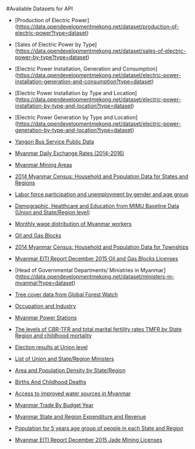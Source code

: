 #Avaliable Datasets for API
- [Production of Electric Power] (https://data.opendevelopmentmekong.net/dataset/production-of-electric-power?type=dataset)
- [Sales of Electric Power by Type] (https://data.opendevelopmentmekong.net/dataset/sales-of-electric-power-by-type?type=dataset)
- [Electric Power Installation, Generation and Consumption] (https://data.opendevelopmentmekong.net/dataset/electric-power-installation-generation-and-consumption?type=dataset)
- [Electric Power Installation by Type and Location] (https://data.opendevelopmentmekong.net/dataset/electric-power-installation-by-type-and-location?type=dataset)
- [Electric Power Generation by Type and Location] (https://data.opendevelopmentmekong.net/dataset/electric-power-generation-by-type-and-location?type=dataset)

- [Yangon Bus Service Public Data](https://data.opendevelopmentmekong.net/dataset/yangon-bus-service-public-data?type=dataset)
- [Myanmar Daily Exchange Rates (2014-2016)](https://data.opendevelopmentmekong.net/dataset/myanmar-daily-exchange-rates-2014-2016?type=dataset)
- [Myanmar Mining Areas](https://data.opendevelopmentmekong.net/dataset/mining-areas?type=dataset)
- [2014 Myanmar Census: Household and Population Data for States and Regions](https://data.opendevelopmentmekong.net/dataset/household-and-population-data-for-states-and-regions?type=dataset)
- [Labor force participation and unemployment by gender and age group](https://data.opendevelopmentmekong.net/dataset/labor-force-participation-and-unemployment-by-gender-and-age-group?type=dataset)
- [Demographic, Healthcare and Education from MIMU Baseline Data (Union and State/Region level)](https://data.opendevelopmentmekong.net/dataset/demographic-healthcare-and-education-from-mimu-baseline-data-union-and-state-region-level?type=dataset)
- [Monthly wage distribution of Myanmar workers](https://data.opendevelopmentmekong.net/dataset/monthly-wage-distribution-of-myanmar-workers?type=dataset)
- [Oil and Gas Blocks](https://data.opendevelopmentmekong.net/dataset/oil-and-gas-blocks?type=dataset)
- [2014 Myanmar Census: Household and Population Data for Townships](https://data.opendevelopmentmekong.net/dataset/2014-myanmar-census?type=dataset)
- [Myanmar EITI Report December 2015 Oil and Gas Blocks Licenses](https://data.opendevelopmentmekong.net/dataset/myanmar_eiti_report_december_2015_oil_and_gas_blocks_licenses?type=dataset)
- [Head of Governmental Departments/ Ministries in Myanmar] (https://data.opendevelopmentmekong.net/dataset/ministers-in-myanmar?type=dataset)
- [Tree cover data from Global Forest Watch](https://data.opendevelopmentmekong.net/dataset/tree-cover-data-from-global-forest-watch?type=dataset)
- [Occupation and Industry](https://data.opendevelopmentmekong.net/dataset/occupation-and-industry?type=dataset)
- [Myanmar Power Stations](https://data.opendevelopmentmekong.net/dataset/myanmar-power-stations?type=dataset)
- [The levels of CBR-TFR and total marital fertility rates TMFR by State Region and childhood mortality](https://data.opendevelopmentmekong.net/dataset/the-levels-of-cbr-tfr-and-total-marital-fertility-rates-tmfr-by-state-region-and-childhood-mortalit?type=dataset)
- [Election results at Union level](https://data.opendevelopmentmekong.net/dataset/election-results-at-union-level?type=dataset)
- [List of Union and State/Region Ministers](https://data.opendevelopmentmekong.net/dataset/list-of-union-and-state-region-ministers?type=dataset)
- [Area and Population Density by State/Region](https://data.opendevelopmentmekong.net/dataset/area-and-population-density-by-state-region?type=dataset)
- [Births And Childhood Deaths](https://data.opendevelopmentmekong.net/dataset/women-in-conventional-households-aged-15-54-by-children-ever-born-to-ever-married-women-and-childre?type=dataset)
- [Access to improved water sources in Myanmar](https://data.opendevelopmentmekong.net/dataset/access-to-improved-water-sources-in-myanmar)
- [Myanmar Trade By Budget Year](https://data.opendevelopmentmekong.net/dataset/m?type=dataset)
- [Myanmar State and Region Expenditure and Revenue](https://data.opendevelopmentmekong.net/dataset/myanmar-state-and-region-expenditure-and-revenue?type=dataset)
- [Population for 5 years age group of people in each State and Region](https://data.opendevelopmentmekong.net/dataset/population-for-5-years-age-group-of-people-in-each-state-and-region?type=dataset)
- [Myanmar EITI Report December 2015 Jade Mining Licenses](https://data.opendevelopmentmekong.net/dataset/myanmar_eiti_report_december_2015_jade_mining_licenses?type=dataset)
